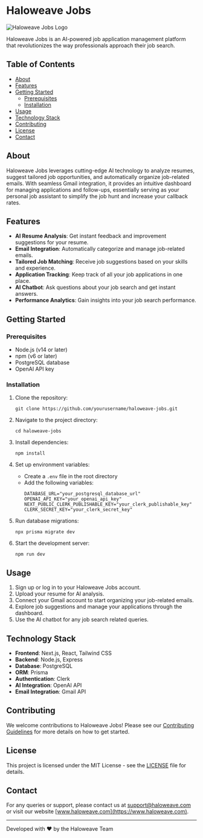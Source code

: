# Haloweave Jobs

![Haloweave Jobs Logo](path/to/your/logo.png)

Haloweave Jobs is an AI-powered job application management platform that revolutionizes the way professionals approach their job search.

## Table of Contents

- [About](#about)
- [Features](#features)
- [Getting Started](#getting-started)
  - [Prerequisites](#prerequisites)
  - [Installation](#installation)
- [Usage](#usage)
- [Technology Stack](#technology-stack)
- [Contributing](#contributing)
- [License](#license)
- [Contact](#contact)

## About

Haloweave Jobs leverages cutting-edge AI technology to analyze resumes, suggest tailored job opportunities, and automatically organize job-related emails. With seamless Gmail integration, it provides an intuitive dashboard for managing applications and follow-ups, essentially serving as your personal job assistant to simplify the job hunt and increase your callback rates.

## Features

- **AI Resume Analysis**: Get instant feedback and improvement suggestions for your resume.
- **Email Integration**: Automatically categorize and manage job-related emails.
- **Tailored Job Matching**: Receive job suggestions based on your skills and experience.
- **Application Tracking**: Keep track of all your job applications in one place.
- **AI Chatbot**: Ask questions about your job search and get instant answers.
- **Performance Analytics**: Gain insights into your job search performance.

## Getting Started

### Prerequisites

- Node.js (v14 or later)
- npm (v6 or later)
- PostgreSQL database
- OpenAI API key

### Installation

1. Clone the repository:
   ```
   git clone https://github.com/yourusername/haloweave-jobs.git
   ```

2. Navigate to the project directory:
   ```
   cd haloweave-jobs
   ```

3. Install dependencies:
   ```
   npm install
   ```

4. Set up environment variables:
   - Create a `.env` file in the root directory
   - Add the following variables:
     ```
     DATABASE_URL="your_postgresql_database_url"
     OPENAI_API_KEY="your_openai_api_key"
     NEXT_PUBLIC_CLERK_PUBLISHABLE_KEY="your_clerk_publishable_key"
     CLERK_SECRET_KEY="your_clerk_secret_key"
     ```

5. Run database migrations:
   ```
   npx prisma migrate dev
   ```

6. Start the development server:
   ```
   npm run dev
   ```

## Usage

1. Sign up or log in to your Haloweave Jobs account.
2. Upload your resume for AI analysis.
3. Connect your Gmail account to start organizing your job-related emails.
4. Explore job suggestions and manage your applications through the dashboard.
5. Use the AI chatbot for any job search related queries.

## Technology Stack

- **Frontend**: Next.js, React, Tailwind CSS
- **Backend**: Node.js, Express
- **Database**: PostgreSQL
- **ORM**: Prisma
- **Authentication**: Clerk
- **AI Integration**: OpenAI API
- **Email Integration**: Gmail API

## Contributing

We welcome contributions to Haloweave Jobs! Please see our [Contributing Guidelines](CONTRIBUTING.md) for more details on how to get started.

## License

This project is licensed under the MIT License - see the [LICENSE](LICENSE) file for details.

## Contact

For any queries or support, please contact us at support@haloweave.com or visit our website [www.haloweave.com](https://www.haloweave.com).

---

Developed with ❤️ by the Haloweave Team